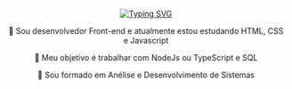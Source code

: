 <p align="center">
  <a href="https://git.io/typing-svg"> 
    <img src="https://readme-typing-svg.demolab.com?font=Fira+Code&weight=600&size=25&pause=1000&color=ffffff&random=false&width=435&height=40&lines=Ol%C3%A1%2C+eu+sou+Diego+Vinicius!" alt="Typing SVG"> 
  </a> 
</p>

<div align="center">

🔭 Sou desenvolvedor Front-end e atualmente estou estudando HTML, CSS e Javascript

🌱 Meu objetivo é trabalhar com NodeJs ou TypeScript e SQL

💬 Sou formado em Anélise e Desenvolvimento de Sistemas
</div>
